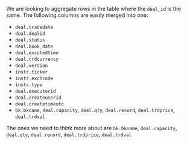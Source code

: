 We are looking to aggregate rows in the table where the `deal_id` is the same. The following columns are easily merged into one:

- `deal.tradedate`
- `deal.dealid`
- `deal.status`
- `deal.book_date`
- `deal.excutedtime`
- `deal.trdcurrency`
- `deal.version`
- `instr.ticker`
- `instr.exchcode`
- `instr.type`
- `deal.executorid`
- `deal.createuserid`
- `deal.createtimeutc`
- `bk.bkname`, `deal.capacity`, `deal.qty`, `deal.record`, `deal.trdprice`, `deal.trdval`

The ones we need to think more about are `bk.bkname`, `deal.capacity`, `deal.qty`, `deal.record`, `deal.trdprice`, `deal.trdval`